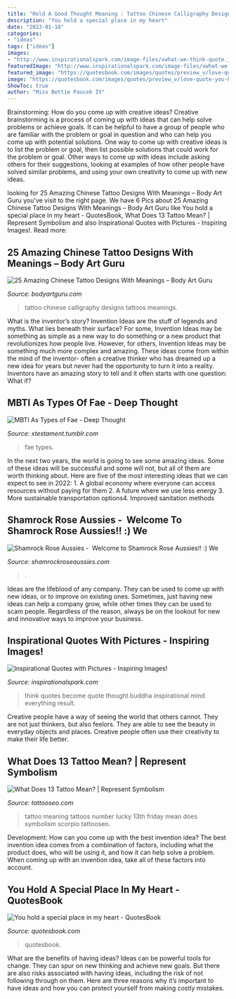 ```yaml
---
title: "Hold A Good Thought Meaning : Tattoo Chinese Calligraphy Designs Tattoos Meanings"
description: "You hold a special place in my heart"
date: "2023-01-18"
categories:
- "ideas"
tags: ["ideas"]
images:
- "http://www.inspirationalspark.com/image-files/xwhat-we-think-quote.jpg.pagespeed.ic.Q-YeVGP4fg.jpg"
featuredImage: "http://www.inspirationalspark.com/image-files/xwhat-we-think-quote.jpg.pagespeed.ic.Q-YeVGP4fg.jpg"
featured_image: "https://quotesbook.com/images/quotes/preview_v/love-quote-you-hold-a-special-place-in-my-heart-4122.jpg"
image: "https://quotesbook.com/images/quotes/preview_v/love-quote-you-hold-a-special-place-in-my-heart-4122.jpg"
ShowToc: true
author: "Miss Bettie Paucek IV"
---
```



Brainstorming: How do you come up with creative ideas?
Creative brainstorming is a process of coming up with ideas that can help solve problems or achieve goals. It can be helpful to have a group of people who are familiar with the problem or goal in question and who can help you come up with potential solutions. One way to come up with creative ideas is to list the problem or goal, then list possible solutions that could work for the problem or goal. Other ways to come up with ideas include asking others for their suggestions, looking at examples of how other people have solved similar problems, and using your own creativity to come up with new ideas.

	

		
looking for 25 Amazing Chinese Tattoo Designs With Meanings – Body Art Guru you've visit to the right page. We have 6 Pics about 25 Amazing Chinese Tattoo Designs With Meanings – Body Art Guru like You hold a special place in my heart - QuotesBook, What Does 13 Tattoo Mean? | Represent Symbolism and also Inspirational Quotes with Pictures - Inspiring Images!. Read more:
		
    
## 25 Amazing Chinese Tattoo Designs With Meanings – Body Art Guru

<img loading=lazy src="https://bodyartguru.com/wp-content/uploads/2017/08/Calligraphy-Tattoo.jpg" onerror="this.onerror=null;this.src='https://tse4.mm.bing.net/th?id=OIP.nelsifqKSKTvr_RUIbJldAAAAA&amp;pid=15.1';" alt="25 Amazing Chinese Tattoo Designs With Meanings – Body Art Guru">

_Source: bodyartguru.com_

>tattoo chinese calligraphy designs tattoos meanings. 

	

What is the inventor’s story?
Invention Ideas are the stuff of legends and myths. What lies beneath their surface? For some, Invention Ideas may be something as simple as a new way to do something or a new product that revolutionizes how people live. However, for others, Invention Ideas may be something much more complex and amazing. These ideas come from within the mind of the inventor- often a creative thinker who has dreamed up a new idea for years but never had the opportunity to turn it into a reality. Inventors have an amazing story to tell and it often starts with one question: What if?

    
## MBTI As Types Of Fae - Deep Thought

<img loading=lazy src="https://66.media.tumblr.com/e02180bc74536d7ab91d51cb75f3d628/tumblr_inline_o8qqz9qBcZ1rgp1ug_540.jpg" onerror="this.onerror=null;this.src='https://tse3.mm.bing.net/th?id=OIP.RhlIKDvotB7-eaqNkLAZ4gHaKe&amp;pid=15.1';" alt="MBTI As Types of Fae - Deep Thought">

_Source: xtestament.tumblr.com_

>fae types. 

	

In the next two years, the world is going to see some amazing ideas. Some of these ideas will be successful and some will not, but all of them are worth thinking about. Here are five of the most interesting ideas that we can expect to see in 2022: 1. A global economy where everyone can access resources without paying for them 2. A future where we use less energy 3. More sustainable transportation options4. Improved sanitation methods
    
## Shamrock Rose Aussies - ﻿﻿﻿ Welcome To Shamrock Rose Aussies!! :) We

<img loading=lazy src="http://shamrockroseaussies.com/yahoo_site_admin/assets/images/IMG_6875.174220639_std.JPG" onerror="this.onerror=null;this.src='https://tse3.mm.bing.net/th?id=OIP._q8N-MNwBN-9qOypgmnHaAAAAA&amp;pid=15.1';" alt="Shamrock Rose Aussies - ﻿﻿﻿ Welcome to Shamrock Rose Aussies!! :) We">

_Source: shamrockroseaussies.com_

>. 

	

Ideas are the lifeblood of any company. They can be used to come up with new ideas, or to improve on existing ones. Sometimes, just having new ideas can help a company grow, while other times they can be used to scam people. Regardless of the reason, always be on the lookout for new and innovative ways to improve your business.

    
## Inspirational Quotes With Pictures - Inspiring Images!

<img loading=lazy src="http://www.inspirationalspark.com/image-files/xwhat-we-think-quote.jpg.pagespeed.ic.Q-YeVGP4fg.jpg" onerror="this.onerror=null;this.src='https://tse1.mm.bing.net/th?id=OIP.FIl49zcgds3OUWwGEaP7NwAAAA&amp;pid=15.1';" alt="Inspirational Quotes with Pictures - Inspiring Images!">

_Source: inspirationalspark.com_

>think quotes become quote thought buddha inspirational mind everything result. 

	

Creative people have a way of seeing the world that others cannot. They are not just thinkers, but also feelors. They are able to see the beauty in everyday objects and places. Creative people often use their creativity to make their life better.

    
## What Does 13 Tattoo Mean? | Represent Symbolism

<img loading=lazy src="https://www.tattooseo.com/wp-content/uploads/2017/03/13-Tattoo-Meaning-4.jpg" onerror="this.onerror=null;this.src='https://tse2.mm.bing.net/th?id=OIP.vEid7k4DOmBASYxA63UEIQAAAA&amp;pid=15.1';" alt="What Does 13 Tattoo Mean? | Represent Symbolism">

_Source: tattooseo.com_

>tattoo meaning tattoos number lucky 13th friday mean does symbolism scorpio tattooseo. 

	

Development: How can you come up with the best invention idea?
The best invention idea comes from a combination of factors, including what the product does, who will be using it, and how it can help solve a problem. When coming up with an invention idea, take all of these factors into account.

    
## You Hold A Special Place In My Heart - QuotesBook

<img loading=lazy src="https://quotesbook.com/images/quotes/preview_v/love-quote-you-hold-a-special-place-in-my-heart-4122.jpg" onerror="this.onerror=null;this.src='https://tse2.mm.bing.net/th?id=OIP.eGjUFsP2AxkypNa5rCtc-wHaNK&amp;pid=15.1';" alt="You hold a special place in my heart - QuotesBook">

_Source: quotesbook.com_

>quotesbook. 

	

What are the benefits of having ideas?
Ideas can be powerful tools for change. They can spur on new thinking and achieve new goals. But there are also risks associated with having ideas, including the risk of not following through on them. Here are three reasons why it’s important to have ideas and how you can protect yourself from making costly mistakes.

